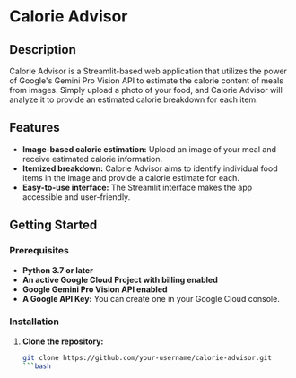 # Calorie Advisor

## Description

Calorie Advisor is a Streamlit-based web application that utilizes the power of Google's Gemini Pro Vision API to estimate the calorie content of meals from images. Simply upload a photo of your food, and Calorie Advisor will analyze it to provide an estimated calorie breakdown for each item. 

## Features

* **Image-based calorie estimation:** Upload an image of your meal and receive estimated calorie information.
* **Itemized breakdown:** Calorie Advisor aims to identify individual food items in the image and provide a calorie estimate for each.
* **Easy-to-use interface:** The Streamlit interface makes the app accessible and user-friendly.

## Getting Started

### Prerequisites

* **Python 3.7 or later**
* **An active Google Cloud Project with billing enabled**
* **Google Gemini Pro Vision API enabled** 
* **A Google API Key:**  You can create one in your Google Cloud console. 

### Installation

1. **Clone the repository:**
   ```bash
   git clone https://github.com/your-username/calorie-advisor.git
   ```bash
